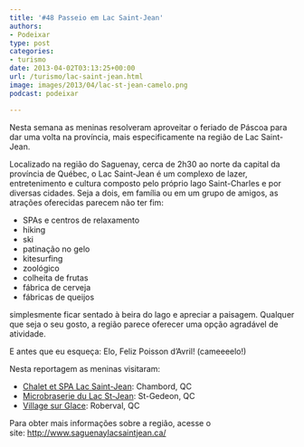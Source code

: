 ```yaml
---
title: '#48 Passeio em Lac Saint-Jean'
authors:
- Podeixar
type: post
categories:
- turismo
date: 2013-04-02T03:13:25+00:00
url: /turismo/lac-saint-jean.html
image: images/2013/04/lac-st-jean-camelo.png
podcast: podeixar

---
```

Nesta semana as meninas resolveram aproveitar o feriado de Páscoa para dar uma volta na província, mais especificamente na região de Lac Saint-Jean.

Localizado na região do Saguenay, cerca de 2h30 ao norte da capital da província de Québec, o Lac Saint-Jean é um complexo de lazer, entretenimento e cultura composto pelo próprio lago Saint-Charles e por diversas cidades. Seja a dois, em família ou em um grupo de amigos, as atrações oferecidas parecem não ter fim:

  * SPAs e centros de relaxamento
  * hiking
  * ski
  * patinação no gelo
  * kitesurfing
  * zoológico
  * colheita de frutas
  * fábrica de cerveja
  * fábricas de queijos

simplesmente ficar sentado à beira do lago e apreciar a paisagem. Qualquer que seja o seu gosto, a região parece oferecer uma opção agradável de atividade.

E antes que eu esqueça: Elo, Feliz Poisson d&#8217;Avril! (cameeeelo!)



Nesta reportagem as meninas visitaram:

  * <a href="http://chaletsetspa.com/" target="_blank">Chalet et SPA Lac Saint-Jean</a>: Chambord, QC
  * <a href="http://www.microdulac.com/" target="_blank">Microbraserie du Lac St-Jean</a>: St-Gedeon, QC
  * <a href="http://www.villagesurglace.com/" target="_blank">Village sur Glace</a>: Roberval, QC

Para obter mais informações sobre a região, acesse o site: <a href="http://www.saguenaylacsaintjean.ca/" target="_blank">http://www.saguenaylacsaintjean.ca/</a>